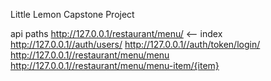 Little Lemon Capstone Project

api paths
http://127.0.0.1/restaurant/menu/   <-- index 
http://127.0.0.1//auth/users/
http://127.0.0.1//auth/token/login/
http://127.0.0.1//restaurant/menu/menu
http://127.0.0.1//restaurant/menu/menu-item/{item}
